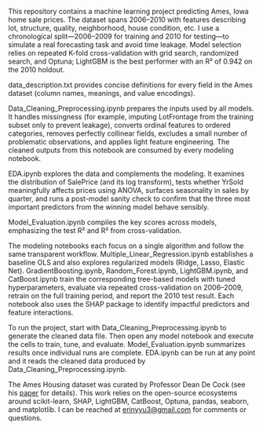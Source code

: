 This repository contains a machine learning project predicting Ames, Iowa home sale prices. The dataset spans 2006–2010 with features describing lot, structure, quality, neighborhood, house condition, etc. I use a chronological split—2006–2009 for training and 2010 for testing—to simulate a real forecasting task and avoid time leakage. Model selection relies on repeated K-fold cross-validation with grid search, randomized search, and Optuna; LightGBM is the best performer with an R² of 0.942 on the 2010 holdout.

data_description.txt provides concise definitions for every field in the Ames dataset (column names, meanings, and value encodings).

Data_Cleaning_Preprocessing.ipynb prepares the inputs used by all models. It handles missingness (for example, imputing LotFrontage from the training subset only to prevent leakage), converts ordinal features to ordered categories, removes perfectly collinear fields, excludes a small number of problematic observations, and applies light feature engineering. The cleaned outputs from this notebook are consumed by every modeling notebook.

EDA.ipynb explores the data and complements the modeling. It examines the distribution of SalePrice (and its log transform), tests whether YrSold meaningfully affects prices using ANOVA, surfaces seasonality in sales by quarter, and runs a post-model sanity check to confirm that the three most important predictors from the winning model behave sensibly. 

Model_Evaluation.ipynb compiles the key scores across models, emphasizing the test R² and R² from cross-validation.

The modeling notebooks each focus on a single algorithm and follow the same transparent workflow. Multiple_Linear_Regression.ipynb establishes a baseline OLS and also explores regularized models (Ridge, Lasso, Elastic Net). GradientBoosting.ipynb, Random_Forest.ipynb, LightGBM.ipynb, and CatBoost.ipynb train the corresponding tree-based models with tuned hyperparameters, evaluate via repeated cross-validation on 2006–2009, retrain on the full training period, and report the 2010 test result. Each notebook also uses the SHAP package to identify impactful predictors and feature interactions.

To run the project, start with Data_Cleaning_Preprocessing.ipynb to generate the cleaned data file. Then open any model notebook and execute the cells to train, tune, and evaluate. Model_Evaluation.ipynb summarizes results once individual runs are complete. EDA.ipynb can be run at any point and it reads the cleaned data produced by Data_Cleaning_Preprocessing.ipynb.

The Ames Housing dataset was curated by Professor Dean De Cock (see his [paper](https://jse.amstat.org/v19n3/decock.pdf) for details). This work relies on the open-source ecosystems around scikit-learn, SHAP, LightGBM, CatBoost, Optuna, pandas, seaborn, and matplotlib. I can be reached at [erinyyu3@gmail.com](mailto:erinyyu3@gmail.com) for comments or questions.
